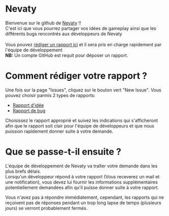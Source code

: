 # Nevaty

Bienvenue sur le github de <a href="https://nevaty.fr">Nevaty</a> !! <br/>
C'est ici que vous pourrez partager vos idées de gameplay ainsi que les différents bugs rencontrés aux développeurs de Nevaty
<br/> <br/>
Vous pouvez <a href="https://github.com/Supre-le-sucre/Nevaty/issues/new/choose">rédiger un rapport ici</a> et il sera pris en charge rapidement par l'équipe de développement
<br/>
**NB:** Un compte GitHub est requit pour déposer un rapport.

# Comment rédiger votre rapport ?

Une fois sur la page "Issues", cliquez sur le bouton vert "New Issue". Vous pouvez choisir parmis 2 types de rapports:

- <a href="https://github.com/Supre-le-sucre/Nevaty/issues/new?assignees=&labels=Bug+non+confirm%C3%A9&template=rapport-de-bug.md&title=BUG+%3E%3E+Titre+de+votre+rapport"> Rapport d'idée </a>
- <a href="https://github.com/Supre-le-sucre/Nevaty/issues/new?assignees=&labels=Id%C3%A9e&template=rapport-d-id-e.md&title=Id%C3%A9e+%3E%3E+Titre+de+votre+rapport">Rapport de bug </a>

Choisissez le rapport approprié et suivez les indications qui s'afficheront afin que le rapport soit clair pour l'équipe de développeurs et que nous puission rapidement donner suite à votre demande.

# Que se passe-t-il ensuite ?

L'équipe de développement de Nevaty va traîter votre demande dans les plus brefs délais. <br/> Lorsqu'un développeur répond à votre rapport (Vous receverez un mail et une notification), vous devez lui fournir les informations supplémentaires
potentiellement demandées afin qu'il puisse donner suite à votre rapport.

Vous n'avez pas à répondre immédiatement, cependant, les rapports qui ne reçoivent pas de réponses pendant un trop long lapse de temps (plusieurs jours) se verront probablement fermés.
